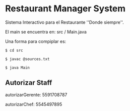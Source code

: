 # Restaurant Manager System

Sistema Interactivo para el Restaurante ''Donde siempre''.

El main se encuentra en: src / Main.java

Una forma para compiplar es:

`$ cd src `

`$ javac @sources.txt `

`$ java Main `

## Autorizar Staff

autorizarGerente: 5591708787

autorizarChef: 5545497895
